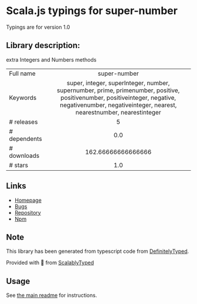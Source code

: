 
# Scala.js typings for super-number

Typings are for version 1.0

## Library description:
extra Integers and Numbers methods

|                    |                 |
| ------------------ | :-------------: |
| Full name          | super-number |
| Keywords           | super, integer, superInteger, number, supernumber, prime, primenumber, positive, positivenumber, positiveinteger, negative, negativenumber, negativeinteger, nearest, nearestnumber, nearestinteger |
| # releases         | 5 |
| # dependents       | 0.0 |
| # downloads        | 162.66666666666666 |
| # stars            | 1.0 |

## Links
- [Homepage](https://github.com/segandiaye/super-number#readme)
- [Bugs](https://github.com/segandiaye/super-number/issues)
- [Repository](https://github.com/segandiaye/super-number)
- [Npm](https://www.npmjs.com/package/super-number)
    


## Note
This library has been generated from typescript code from [DefinitelyTyped](https://definitelytyped.org).

Provided with :purple_heart: from [ScalablyTyped](https://github.com/oyvindberg/ScalablyTyped)

## Usage
See [the main readme](../../readme.md) for instructions.


